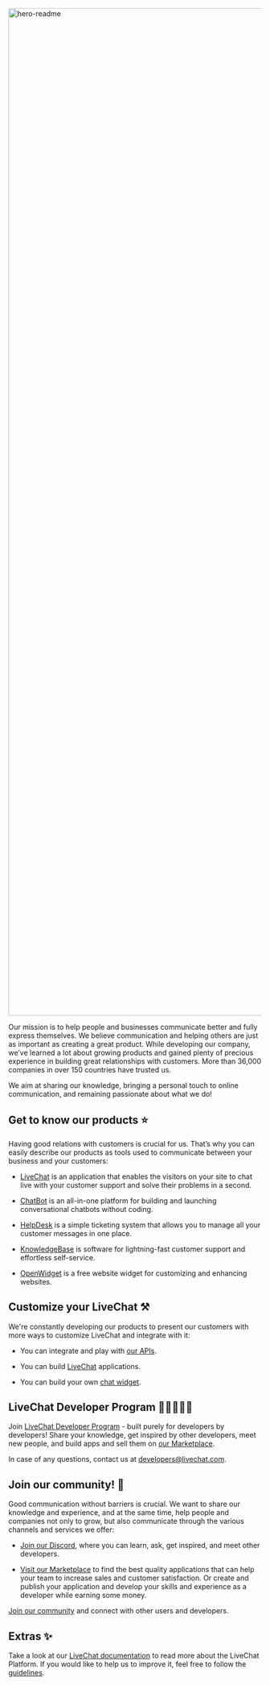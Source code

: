 <img width="2000" alt="hero-readme" src="https://user-images.githubusercontent.com/102953526/191923359-cc3bd02e-982b-423f-892b-c9e45f9cae84.png">

Our mission is to help people and businesses communicate better and fully express themselves. We believe communication and helping others are just as important as creating a great product. While developing our company, we’ve learned a lot about growing products and gained plenty of precious experience in building great relationships with customers. More than 36,000 companies in over 150 countries have trusted us.

We aim at sharing our knowledge, bringing a personal touch to online communication, and remaining passionate about what we do!

## **Get to know our products ⭐**

Having good relations with customers is crucial for us. That’s why you can easily describe our products as tools used to communicate between your business and your customers:
-   [LiveChat](https://www.livechat.com/tour/?utm_source=github.com&utm_medium=referral&utm_campaign=productbarfooter) is an application that enables the visitors on your site to chat live with your customer support and solve their problems in a second.
    
-   [ChatBot](https://www.chatbot.com/?utm_source=github.com&utm_medium=referral&utm_campaign=productbarfooter) is an all-in-one platform for building and launching conversational chatbots without coding.
    
-   [HelpDesk](https://www.helpdesk.com/?utm_source=github.com&utm_medium=referral&utm_campaign=productbarfooter) is a simple ticketing system that allows you to manage all your customer messages in one place.
    

- [KnowledgeBase](https://www.knowledgebase.com/?utm_source=github.com&utm_medium=referral&utm_campaign=productbarfooter) is software for lightning-fast customer support and effortless self-service.

- [OpenWidget](https://openwidget.com/?utm_source=github.com&utm_medium=referral&utm_campaign=productbarfooter) is a free website widget for customizing and enhancing websites.

## **Customize your LiveChat ⚒️**
We're constantly developing our products to present our customers with more ways to customize LiveChat and integrate with it:

- You can integrate and play with [our APIs](https://developers.livechat.com/docs/getting-started#platform-apis).

- You can build [LiveChat](https://developers.livechat.com/docs/getting-started/livechat-apps) applications.

- You can build your own [chat widget](https://developers.livechat.com/docs/extending-chat-widget/customer-sdk).

## **LiveChat Developer Program 👨🏽‍💻👩‍💻**
Join [LiveChat Developer Program](https://developers.livechat.com/) - built purely for developers by developers! Share your knowledge, get inspired by other developers, meet new people, and build apps and sell them on [our Marketplace](https://www.livechat.com/marketplace/).

In case of any questions, contact us at [developers@livechat.com](mailto:developers@livechat.com).

## **Join our community! 🫶**
Good communication without barriers is crucial. We want to share our knowledge and experience, and at the same time, help people and companies not only to grow, but also communicate through the various channels and services we offer:

-   [Join our Discord](https://discord.com/invite/NcfJu3a9kM), where you can learn, ask, get inspired, and meet other developers.
    
-   [Visit our Marketplace](https://www.livechat.com/marketplace/) to find the best quality applications that can help your team to increase sales and customer satisfaction. Or create and publish your application and develop your skills and experience as a developer while earning some money.
    

[Join our community](https://www.livechat.com/community/) and connect with other users and developers.

## **Extras ✨**
Take a look at our [LiveChat documentation](https://developers.livechat.com/docs/) to read more about the LiveChat Platform. If you would like to help us to improve it, feel free to follow the [guidelines](https://github.com/livechat/livechat-public-docs/blob/master/CONTRIBUTING.md).
